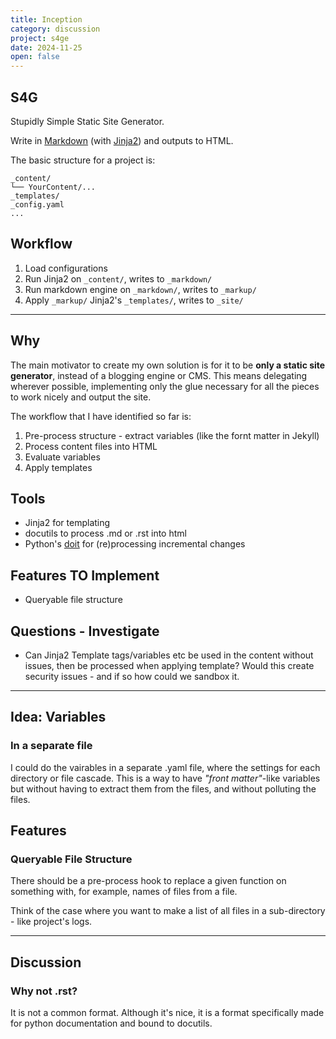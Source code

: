 ```yaml
---
title: Inception
category: discussion
project: s4ge
date: 2024-11-25
open: false
---
```

[commonmark]: https://commonmark.org/
[Jinja2]: https://jinja.palletsprojects.com/en/stable/
[doit]: https://pydoit.org/

## S4G

Stupidly Simple Static Site Generator.

Write in [Markdown][commonmark] (with [Jinja2]) and outputs to HTML.

The basic structure for a project is:

```
_content/
└── YourContent/...
_templates/
_config.yaml
...
```

## Workflow

1. Load configurations
2. Run Jinja2 on `_content/`, writes to `_markdown/`
3. Run markdown engine on `_markdown/`, writes to `_markup/`
4. Apply `_markup/` Jinja2's `_templates/`, writes to `_site/`

---

## Why

The main motivator to create my own solution is for it to be **only a static site generator**, instead of a blogging engine or CMS. This means delegating wherever possible, implementing only the glue necessary for all the pieces to work nicely and output the site.

The workflow that I have identified so far is:

1. Pre-process structure - extract variables (like the fornt matter in Jekyll)
2. Process content files into HTML
3. Evaluate variables
4. Apply templates

## Tools

* Jinja2 for templating
* docutils to process .md or .rst into html
* Python's [doit] for (re)processing incremental changes

## Features TO Implement

* Queryable file structure

## Questions - Investigate

* Can Jinja2 Template tags/variables etc be used in the content without issues, then be processed when applying template? Would this create security issues - and if so how could we sandbox it.

---

## Idea: Variables

### In a separate file

I could do the vairables in a separate .yaml file, where the settings for each directory or file cascade. This is a way to have *"front matter"*-like variables but without having to extract them from the files, and without polluting the files.

## Features

### Queryable File Structure

There should be a pre-process hook to replace a given function on something with, for example, names of files from a file.

Think of the case where you want to make a list of all files in a sub-directory - like project's logs.

---

## Discussion

### Why not .rst?

It is not a common format. Although it's nice, it is a format specifically made for python documentation and bound to docutils.
